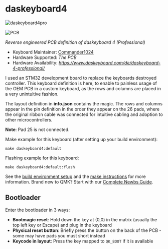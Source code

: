 # daskeyboard4

![daskeyboard4pro](https://i.imgur.com/Y3xT9Zu.jpeg)

![PCB](https://i.imgur.com/UfzVHcj.jpeg)

*Reverse engineered PCB definition of daskeyboard 4 (Professional)*

* Keyboard Maintainer: [Commander1024](https://github.com/Commander1024)
* Hardware Supported: *The PCB*
* Hardware Availability: *https://www.daskeyboard.com/de/daskeyboard-4-professional/*

I used an STM32 development board to replace the keyboards destroyed controller. This keyboard definition is here, to enable to painless usage of the OEM PCB in a custom keyboard, as the rows and columns are placed in a very unintuitive fashion.

The layout definition in **info.json** contains the magic. The rows and columns appear in the pin definition in the order they appear on the 26 pads, where the original ribbon cable was connected for intuitive cabling and adoption to other microcontrollers.

**Note**: Pad 25 is not connected.

Make example for this keyboard (after setting up your build environment):

    make daskeyboard4:default

Flashing example for this keyboard:

    make daskeyboard4:default:flash

See the [build environment setup](https://docs.qmk.fm/#/getting_started_build_tools) and the [make instructions](https://docs.qmk.fm/#/getting_started_make_guide) for more information. Brand new to QMK? Start with our [Complete Newbs Guide](https://docs.qmk.fm/#/newbs).

## Bootloader

Enter the bootloader in 3 ways:

* **Bootmagic reset**: Hold down the key at (0,0) in the matrix (usually the top left key or Escape) and plug in the keyboard
* **Physical reset button**: Briefly press the button on the back of the PCB - some may have pads you must short instead
* **Keycode in layout**: Press the key mapped to `QK_BOOT` if it is available
